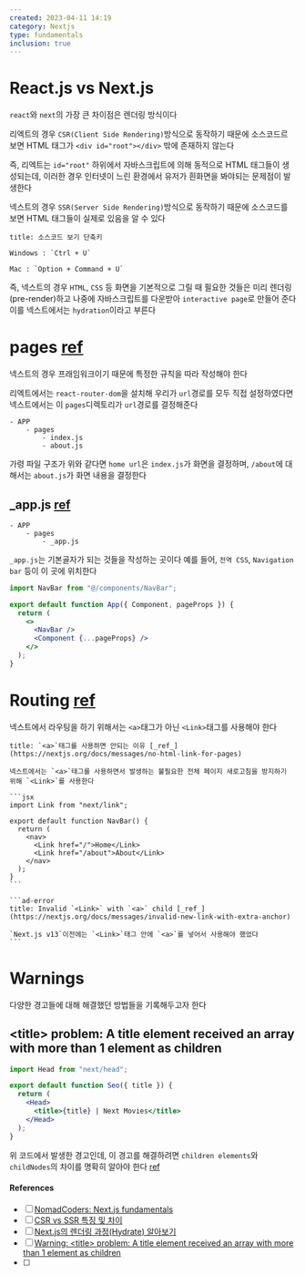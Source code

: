 ```yaml
---
created: 2023-04-11 14:19
category: Nextjs
type: fundamentals
inclusion: true
---
```


# React.js vs Next.js
`react`와 `next`의 가장 큰 차이점은 렌더링 방식이다

리엑트의 경우 `CSR(Client Side Rendering)`방식으로 동작하기 때문에 소스코드르 보면 HTML 태그가 `<div id="root"></div>` 밖에 존재하지 않는다

즉, 리엑트는 `id="root"` 하위에서 자바스크립트에 의해 동적으로 HTML 태그들이 생성되는데, 이러한 경우 인터넷이 느린 환경에서 유저가 흰화면을 봐야되는 문제점이 발생한다

넥스트의 경우 `SSR(Server Side Rendering)`방식으로 동작하기 때문에 소스코드를 보면 HTML 태그들이 실제로 있음을 알 수 있다

```ad-tip
title: 소스코드 보기 단축키

Windows : `Ctrl + U`

Mac : `Option + Command + U`
```

즉, 넥스트의 경우 `HTML`, `CSS` 등 화면을 기본적으로 그릴 때 필요한 것들은 미리 렌더링(pre-render)하고 나중에 자바스크립트를 다운받아 `interactive page`로 만들어 준다
이를 넥스트에서는 `hydration`이라고 부른다

# pages [ref](https://nextjs.org/docs/basic-features/pages)
넥스트의 경우 프래임워크이기 때문에 특정한 규칙을 따라 작성해야 한다

리엑트에서는 `react-router-dom`을 설치해 우리가 `url`경로를 모두 직접 설정하였다면 넥스트에서는 이 `pages`디렉토리가 `url`경로를 결정해준다

```dirtree
- APP
	- pages
		- index.js
		- about.js
```

가령 파일 구조가 위와 같다면 `home url`은 `index.js`가 화면을 결정하며, `/about`에 대해서는 `about.js`가 화면 내용을 결정한다

## \_app.js [ref](https://nextjs.org/docs/advanced-features/custom-app)
```dirtree
- APP  
	- pages  
		- _app.js
```

`_app.js`는 기본골자가 되는 것들을 작성하는 곳이다
예를 들어, `전역 CSS`, `Navigation bar` 등이 이 곳에 위치한다

```jsx
import NavBar from "@/components/NavBar";

export default function App({ Component, pageProps }) {
  return (
    <>
      <NavBar />
      <Component {...pageProps} />
    </>
  );
}
```

# Routing [ref](https://nextjs.org/docs/routing/introduction)
넥스트에서 라우팅을 하기 위해서는 `<a>`태그가 아닌 `<Link>`태그를 사용해야 한다

````ad-info
title: `<a>`태그를 사용하면 안되는 이유 [_ref_](https://nextjs.org/docs/messages/no-html-link-for-pages)

넥스트에서는 `<a>`태그를 사용하면서 발생하는 불필요한 전체 페이지 새로고침을 방지하기 위해 `<Link>`를 사용한다

```jsx
import Link from "next/link";

export default function NavBar() {
  return (
    <nav>
      <Link href="/">Home</Link>
      <Link href="/about">About</Link>
    </nav>
  );
}
```

```ad-error
title: Invalid `<Link>` with `<a>` child [_ref_](https://nextjs.org/docs/messages/invalid-new-link-with-extra-anchor)

`Next.js v13`이전에는 `<Link>`태그 안에 `<a>`를 넣어서 사용해야 했었다
```
````

# Warnings
다양한 경고들에 대해 해결했던 방법들을 기록해두고자 한다

## \<title> problem: A title element received an array with more than 1 element as children
```jsx
import Head from "next/head";

export default function Seo({ title }) {
  return (
    <Head>
      <title>{title} | Next Movies</title>
    </Head>
  );
}
```

위 코드에서 발생한 경고인데, 이 경고를 해결하려면 `children elements`와 `childNodes`의 차이를 명확히 알아야 한다 [ref](obsidian://open?vault=Obsidian%20Vault&file=References%2FDifference%20between%20children%20and%20childNodes)



#### References
- [ ] [NomadCoders: Next.js fundamentals](https://nomadcoders.co/nextjs-fundamentals/)
- [ ] [CSR vs SSR 특징 및 차이](https://hahahoho5915.tistory.com/52)
- [ ] [Next.js의 렌더링 과정(Hydrate) 알아보기](https://www.howdy-mj.me/next/hydrate)
- [ ] [Warning: \<title> problem: A title element received an array with more than 1 element as children](https://github.com/vercel/next.js/discussions/38256#discussioncomment-3070196)
- [ ] 